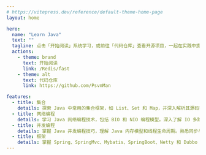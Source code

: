 ```yaml
---
# https://vitepress.dev/reference/default-theme-home-page
layout: home

hero:
  name: "Learn Java"
  text: ""
  tagline: 点击「开始阅读」系统学习，或前往「代码仓库」查看开源项目，一起在实践中提升编程能力。
  actions:
    - theme: brand
      text: 开始阅读
      link: /Redis/fast
    - theme: alt
      text: 代码仓库
      link: https://github.com/PsvmMan

features:
  - title: 集合
    details: 探索 Java 中常用的集合框架，如 List、Set 和 Map，并深入解析其源码实现。掌握这些核心数据结构，提升编程效率。
  - title: 网络编程
    details: 学习 Java 网络编程技术，包括 BIO 和 NIO 编程模型。深入了解 IO 多路复用机制（如 select、poll、epoll），熟练掌握 TCP/IP、UDP 和 HTTP 等网络协议。
  - title: 并发编程
    details: 掌握 Java 并发编程技巧，理解 Java 内存模型和线程生命周期。熟悉同步与异步操作，熟练使用线程池、Future、CAS、ReentrantLock 等并发工具，并深入研究 AQS 源码。
  - title: 框架
    details: 掌握 Spring、SpringMvc、Mybatis、SpringBoot、Netty 和 Dubbo 等主流框架的使用方法和源码分析，提升开发技能。
---
```


